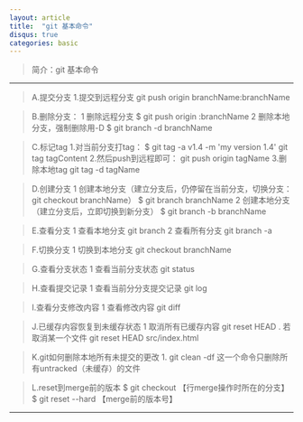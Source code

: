 ```yaml
---
layout: article
title:  "git 基本命令"
disqus: true
categories: basic
---
```


>简介：git 基本命令

---

> A.提交分支
	1.提交到远程分支
	git push origin branchName:branchName

> B.删除分支：
	1 删除远程分支
	$ git push origin :branchName
	2 删除本地分支，强制删除用-D
	$ git branch -d branchName

> C.标记tag
	1.对当前分支打tag：
	$ git tag -a v1.4 -m 'my version 1.4'
	git tag tagContent
	2.然后push到远程即可：
	git push origin tagName
	3.删除本地tag
	git tag -d tagName

> D.创建分支
	1 创建本地分支（建立分支后，仍停留在当前分支，切换分支：git checkout branchName）
	$ git branch branchName
	2 创建本地分支（建立分支后，立即切换到新分支）
	$ git branch -b branchName

> E.查看分支
	1 查看本地分支
	git branch
	2 查看所有分支
	git branch -a

> F.切换分支
	1 切换到本地分支
	git checkout  branchName

> G.查看分支状态
	1 查看当前分支状态
	git status

> H.查看提交记录
	1 查看当前分分支提交记录
	git log

> I.查看分支修改内容
	1 查看修改内容
	git diff	

> J.已缓存内容恢复到未缓存状态
	1 取消所有已缓存内容
	git reset HEAD .
	若取消某一个文件
	git reset HEAD src/index.html
	
> K.git如何删除本地所有未提交的更改
	1. git clean -df
	这一个命令只删除所有untracked（未缓存）的文件

> L.reset到merge前的版本
	$ git checkout 【行merge操作时所在的分支】
	$ git reset --hard 【merge前的版本号】

----

